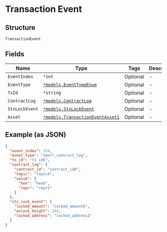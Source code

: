 # Transaction Event

## Structure

`TransactionEvent`

## Fields

| Name           | Type                                                                              | Tags     | Description |
| -------------- | --------------------------------------------------------------------------------- | -------- | ----------- |
| `EventIndex`   | `*int`                                                                            | Optional | -           |
| `EventType`    | [`*models.EventTypeEnum`](../../doc/models/event-type-enum.md)                    | Optional | -           |
| `TxId`         | `*string`                                                                         | Optional | -           |
| `ContractLog`  | [`*models.ContractLog`](../../doc/models/contract-log.md)                         | Optional | -           |
| `StxLockEvent` | [`*models.StxLockEvent`](../../doc/models/stx-lock-event.md)                      | Optional | -           |
| `Asset`        | [`*models.TransactionEventAsset1`](../../doc/models/transaction-event-asset-1.md) | Optional | -           |

## Example (as JSON)

```json
{
  "event_index": 154,
  "event_type": "smart_contract_log",
  "tx_id": "tx_id6",
  "contract_log": {
    "contract_id": "contract_id0",
    "topic": "topic4",
    "value": {
      "hex": "hex6",
      "repr": "repr2"
    }
  },
  "stx_lock_event": {
    "locked_amount": "locked_amount0",
    "unlock_height": 234,
    "locked_address": "locked_address2"
  }
}
```

